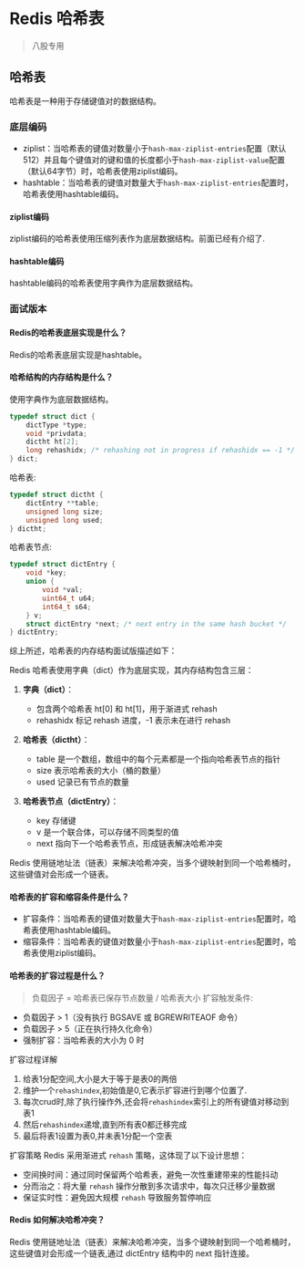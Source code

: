 # Redis 哈希表
>八股专用 
## 哈希表
哈希表是一种用于存储键值对的数据结构。

### 底层编码
- ziplist：当哈希表的键值对数量小于`hash-max-ziplist-entries`配置（默认512）并且每个键值对的键和值的长度都小于`hash-max-ziplist-value`配置（默认64字节）时，哈希表使用ziplist编码。
- hashtable：当哈希表的键值对数量大于`hash-max-ziplist-entries`配置时，哈希表使用hashtable编码。

#### ziplist编码
ziplist编码的哈希表使用压缩列表作为底层数据结构。前面已经有介绍了.

#### hashtable编码
hashtable编码的哈希表使用字典作为底层数据结构。

### 面试版本
#### Redis的哈希表底层实现是什么？
Redis的哈希表底层实现是hashtable。

#### 哈希结构的内存结构是什么？
使用字典作为底层数据结构。
```c
typedef struct dict {
    dictType *type;
    void *privdata;
    dictht ht[2];
    long rehashidx; /* rehashing not in progress if rehashidx == -1 */
} dict;
```
哈希表:
```c
typedef struct dictht {
    dictEntry **table;
    unsigned long size;
    unsigned long used;
} dictht;
```
哈希表节点:
```c
typedef struct dictEntry {
    void *key;
    union {
        void *val;
        uint64_t u64;
        int64_t s64;
    } v;
    struct dictEntry *next; /* next entry in the same hash bucket */
} dictEntry;
```
综上所述，哈希表的内存结构面试版描述如下：

Redis 哈希表使用字典（dict）作为底层实现，其内存结构包含三层：

1. **字典（dict）**：
   - 包含两个哈希表 ht[0] 和 ht[1]，用于渐进式 rehash
   - rehashidx 标记 rehash 进度，-1 表示未在进行 rehash

2. **哈希表（dictht）**：
   - table 是一个数组，数组中的每个元素都是一个指向哈希表节点的指针
   - size 表示哈希表的大小（桶的数量）
   - used 记录已有节点的数量

3. **哈希表节点（dictEntry）**：
   - key 存储键
   - v 是一个联合体，可以存储不同类型的值
   - next 指向下一个哈希表节点，形成链表解决哈希冲突

Redis 使用链地址法（链表）来解决哈希冲突，当多个键映射到同一个哈希桶时，这些键值对会形成一个链表。

#### 哈希表的扩容和缩容条件是什么？
- 扩容条件：当哈希表的键值对数量大于`hash-max-ziplist-entries`配置时，哈希表使用hashtable编码。
- 缩容条件：当哈希表的键值对数量小于`hash-max-ziplist-entries`配置时，哈希表使用ziplist编码。


#### 哈希表的扩容过程是什么？     
>负载因子 = 哈希表已保存节点数量 / 哈希表大小
扩容触发条件:
- 负载因子 > 1（没有执行 BGSAVE 或 BGREWRITEAOF 命令）
- 负载因子 > 5（正在执行持久化命令）
- 强制扩容：当哈希表的大小为 0 时


扩容过程详解
1. 给表1分配空间,大小是大于等于是表0的两倍
2. 维护一个`rehashindex`,初始值是0,它表示扩容进行到哪个位置了.
3. 每次crud时,除了执行操作外,还会将`rehashindex`索引上的所有键值对移动到表1
4. 然后`rehashindex`递增,直到所有表0都迁移完成
5. 最后将表1设置为表0,并未表1分配一个空表

扩容策略
Redis 采用渐进式 `rehash` 策略，这体现了以下设计思想：
- 空间换时间：通过同时保留两个哈希表，避免一次性重建带来的性能抖动
- 分而治之：将大量 `rehash` 操作分散到多次请求中，每次只迁移少量数据
- 保证实时性：避免因大规模 `rehash` 导致服务暂停响应

#### Redis 如何解决哈希冲突？
Redis 使用链地址法（链表）来解决哈希冲突，当多个键映射到同一个哈希桶时，这些键值对会形成一个链表,通过 dictEntry 结构中的 next 指针连接。





